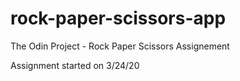 # rock-paper-scissors-app
The Odin Project - Rock Paper Scissors Assignement

Assignment started on 3/24/20
